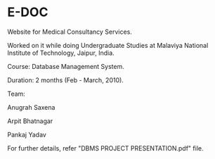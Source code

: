 # E-DOC
Website for Medical Consultancy Services.

Worked on it while doing Undergraduate Studies at Malaviya National Institute of Technology, Jaipur, India.

Course: Database Management System.

Duration: 2 months (Feb - March, 2010).

Team:

Anugrah Saxena

Arpit Bhatnagar

Pankaj Yadav

For further details, refer "DBMS PROJECT PRESENTATION.pdf" file.
